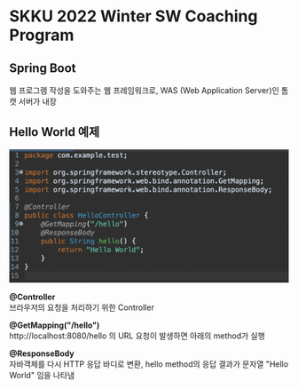 # SKKU 2022 Winter SW Coaching Program

## Spring Boot
웹 프로그램 작성을 도와주는 웹 프레임워크로, WAS (Web Application Server)인 톰캣 서버가 내장


## Hello World 예제
![alternative image](./hello_world_screenshot.png)

**@Controller**<br>
브라우저의 요청을 처리하기 위한 Controller

**@GetMapping("/hello")**<br>
http://localhost:8080/hello 의 URL 요청이 발생하면 아래의 method가 실행

**@ResponseBody**<br>
자바객체를 다시 HTTP 응답 바디로 변환, hello method의 응답 결과가 문자열 "Hello World" 임을 나타냄
